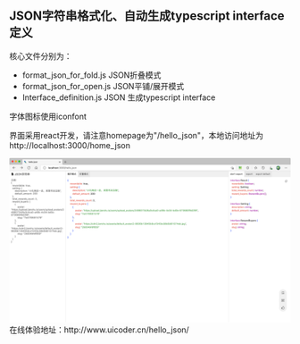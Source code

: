 ## JSON字符串格式化、自动生成typescript interface定义



核心文件分别为：

- format_json_for_fold.js 	JSON折叠模式
- format_json_for_open.js   JSON平铺/展开模式
- Interface_definition.js       JSON 生成typescript interface



字体图标使用iconfont



界面采用react开发，请注意homepage为"/hello_json"，本地访问地址为http://localhost:3000/home_json

<img src="./screenshot/1.png"/>
在线体验地址：http://www.uicoder.cn/hello_json/

